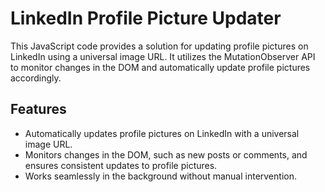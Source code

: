 # LinkedIn Profile Picture Updater

This JavaScript code provides a solution for updating profile pictures on LinkedIn using a universal image URL. It utilizes the MutationObserver API to monitor changes in the DOM and automatically update profile pictures accordingly.

## Features

- Automatically updates profile pictures on LinkedIn with a universal image URL.
- Monitors changes in the DOM, such as new posts or comments, and ensures consistent updates to profile pictures.
- Works seamlessly in the background without manual intervention.
